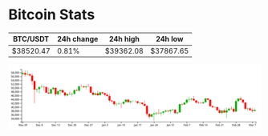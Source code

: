 # Bitcoin Stats

BTC/USDT|24h change|24h high|24h low|
|---|---|---|---|
|$38520.47|0.81%|$39362.08|$37867.65|

<img src="./chart.svg">
